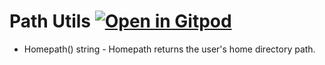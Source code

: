 # Path Utils <a href="https://github.com/gouniverse/pathurils" style="float:right:"><img src="https://gitpod.io/button/open-in-gitpod.svg" alt="Open in Gitpod" loading="lazy"></a>

- Homepath() string - Homepath returns the user's home directory path.
